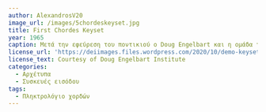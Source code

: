 ```yaml
---
author: AlexandrosV20
image_url: /images/5chordeskeyset.jpg
title: First Chordes Keyset
year: 1965 
caption: Μετά την εφεύρεση του ποντικιού ο Doug Engelbart και η ομάδα του ξεκίνησαν να δουλέυουν σε ένα πλητρολόγιο χορδων το οποίο ο χρήστης θα μπορούσε να το χειρίζεται με το ένα χέρι ενώ με το άλλο χρησιμοποιεί το ποντίκι. Το πληκτρολόγιο αυτό με τα πέντε πλήκτρα του μπορούσε με τους 31 συνδυασμούς του να καλύψει όλη το αλφάβητο. Για την πληκτρολόγηση νούμερων η διαδικασία είναι η εξής - σε κάθε δαχτυλο αντιστοιχεί ενα εκ των παρακάτω νούμερων, στον αντίχειρα το ένα στον δείκτη το διλάσιο του 1 το 2, στον μεσαίο το διπλάσιο του 2 που είναι το 4, στον παράμεσο το διπλάσιο του 4 που είναι το 8 και στο μικρό το διπλάσιο του 8 που είναι το 16. Οπότε για να πληκτρολογήσει ο χρήστης το νοούμερο 3 πρέπει να πατήσει το πλήκτρο που αντισοιχεί στον αντίχειρα και το πλήκτρο που αντιστοιχεί στον δείκτη ταυτόχρονα (1+2=3). Με την ίδια λογική και για να γράψεις τα γράμματα, το α αντιστοιχεί στον αντίχειρα το β στον δείκτη, συνεπώς για το γ πρέπει να πατήσεις το πλήκτρο του αντίχειρα και του δείκτη ταυτόχρονα.
license_url: 'https://deiimages.files.wordpress.com/2020/10/demo-keyset-wh.jpeg'
license_text: Courtesy of Doug Engelbart Institute
categories:
  - Αρχέτυπα
  - Συσκευές εισόδου
tags:
  - Πληκτρολόγιο χορδών
---
```

